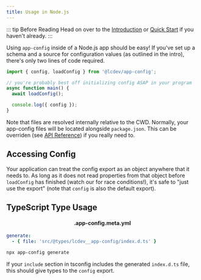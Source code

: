 ```yaml
---
title: Usage in Node.js
---
```


::: tip Before Reading
Head on over to the [Introduction](../intro/) or [Quick Start](../intro/quick-start) if you haven't already.
:::

Using `app-config` inside of a Node.js app should be easy! If you've set up a schema
and a source for configuration values (as outlined in the intro), there's only two
lines of code required.

```typescript
import { config, loadConfig } from '@lcdev/app-config';

// you're probably best off initializing config ASAP in your program
async function main() {
  await loadConfig();

  console.log({ config });
}
```

Note that files are resolved internally relative to the CWD. Normally, your
app-config files will be located alongside `package.json`. This can be overriden
(see [API Reference](./api-reference)) if you really need to.

## Accessing Config

Your application can treat the config export as an object anywhere that it needs to.
As long as it does not read properties from that object before `loadConfig` has finished
(watch our for race conditions!), it's safe to "just use the export" (note that `config`
is also the default export).

## TypeScript Type Usage

<h4 style="text-align:center">.app-config.meta.yml</h4>

```yaml
generate:
  - { file: 'src/@types/lcdev__app-config/index.d.ts' }
```

```sh
npx app-config generate
```

If your `include` section in tsconfig includes the generated `index.d.ts` file, this should
give types to the `config` export.

